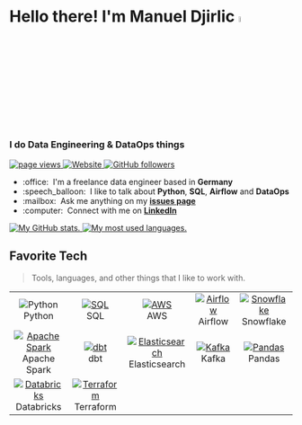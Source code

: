 <h1 id="djirlic-title">Hello there! I'm Manuel Djirlic <img src="https://media.giphy.com/media/hvRJCLFzcasrR4ia7z/giphy.gif" width="5%"></h1>
<h3>I do Data Engineering & DataOps things</h3>

<p>
  <a href="https://github.com/Djirlic/Djirlic">
    <img src="https://komarev.com/ghpvc/?username=djirlic" alt="page views" />
  </a>
  <a href="https://djirlic.com">
    <img alt="Website" src="https://img.shields.io/website?url=https%3A%2F%2Fdjirlic.com">
  </a>
  <a href="https://github.com/Djirlic?tab=followers">
    <img alt="GitHub followers" src="https://img.shields.io/github/followers/Djirlic?style=flat&logo=github">
  </a>
</p>

<ul>
  <li>:office: &nbsp;I'm a freelance data engineer based in <b>Germany</b></li>
  <li>:speech_balloon: &nbsp;I like to talk about <b>Python</b>, <b>SQL</b>, <b>Airflow</b> and <b>DataOps</b></li>
  <li>:mailbox: &nbsp;Ask me anything on my <b><a href="https://github.com/Djirlic/Djirlic/issues" alt="Djirlic/issues">issues page</a></b></li>
  <li>:computer: &nbsp;Connect with me on <b><a href="https://www.linkedin.com/in/djirlic" alt="Manuel Djirlic LinkedIn">LinkedIn</a></b></li>
</ul>

<p>
  <a href="#djirlic-title">
    <img src="https://raw.githubusercontent.com/Djirlic/github-stats-transparent/output/generated/overview.svg" alt="My GitHub stats." />
  </a>
  <a href="#djirlic-title">
    <img src="https://raw.githubusercontent.com/Djirlic/github-stats-transparent/output/generated/languages.svg" alt="My most used languages." />
  </a>
</p>

<h2 align="left" id="djirlic-tech">Favorite Tech</h2>

> Tools, languages, and other things that I like to work with.

<table>
  <tr>
    <td align="center" width="150>
      <a href="#djirlic-tech">
        <img src="https://img.shields.io/badge/Python-FFD43B?style=for-the-badge&logo=python&logoColor=blue" alt="Python" />
      </a>
      <br>Python
    </td>
    <td align="center" width="150">
      <a href="#djirlic-tech">
        <img src="https://img.shields.io/badge/SQL-CC2927?style=for-the-badge&logo=database&logoColor=white" alt="SQL" />
      </a>
      <br>SQL
    </td>
    <td align="center" width="150">
      <a href="#djirlic-tech">
        <img src="https://img.shields.io/badge/AWS-232F3E?style=for-the-badge&logo=amazon-aws&logoColor=white" alt="AWS" />
      </a>
      <br>AWS
    </td>
    <td align="center" width="150">
      <a href="#djirlic-tech" >
        <img src="https://img.shields.io/badge/Apache%20Airflow-017CEE?style=for-the-badge&logo=apache-airflow&logoColor=white" alt="Airflow" />
      </a>
      <br>Airflow
    </td>
    <td align="center" width="150"> 
      <a href="#djirlic-tech" >
        <img src="https://img.shields.io/badge/Snowflake-29B5E8?style=for-the-badge&logo=snowflake&logoColor=white" alt="Snowflake" />
      </a>
      <br>Snowflake
    </td>
  </tr>
  <tr>
    <td align="center"  width="150">
      <a href="#djirlic-tech">
        <img src="https://img.shields.io/badge/Apache_Spark-FFFFFF?style=for-the-badge&logo=apachespark&logoColor=#E35A16" alt="Apache Spark" />
      </a>
      <br>Apache Spark
    </td>
    <td align="center" width="150">
      <a href="#djirlic-tech" >
        <img src="https://img.shields.io/badge/dbt-FF694B?style=for-the-badge&logo=dbt&logoColor=white" alt="dbt" />
      </a>
      <br>dbt
    </td>
    <td align="center" width="150">
      <a href="#djirlic-tech" >
        <img src="https://img.shields.io/badge/Elasticsearch-005571?style=for-the-badge&logo=elasticsearch&logoColor=white" alt="Elasticsearch" />
      </a>
      <br>Elasticsearch
    </td>
    <td align="center" width="150">
      <a href="#djirlic-tech" >
        <img src="https://img.shields.io/badge/Apache%20Kafka-231F20?style=for-the-badge&logo=apachekafka&logoColor=white" alt="Kafka" />
      </a>
      <br>Kafka
    </td>
    <td align="center" width="150">
      <a href="#djirlic-tech" >
        <img src="https://img.shields.io/badge/Pandas-2C2D72?style=for-the-badge&logo=pandas&logoColor=white" alt="Pandas" />
      </a>
      <br>Pandas
    </td>
  </tr>
  <tr>
    <td align="center" width="150">
      <a href="#djirlic-tech" >
        <img src="https://img.shields.io/badge/Databricks-FF3621?style=for-the-badge&logo=Databricks&logoColor=white" alt="Databricks" />
      </a>
      <br>Databricks
    </td>
    <td align="center" width="150">
      <a href="#djirlic-tech" >
        <img src="https://img.shields.io/badge/Terraform-7B42BC?style=for-the-badge&logo=terraform&logoColor=white" alt="Terraform" />
      </a>
      <br>Terraform
    </td>
  </tr>
  
</table>

[linkedin]: https://www.linkedin.com/in/djirlic "Manuel Djirlic LinkedIn"
[issues page]: https://github.com/Djirlic/Djirlic/issues "Djirlic/issues"
